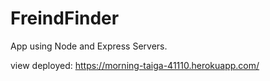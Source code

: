 # FreindFinder
App using Node and Express Servers.

view deployed: https://morning-taiga-41110.herokuapp.com/
